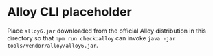# Alloy CLI placeholder

Place `alloy6.jar` downloaded from the official Alloy distribution in this directory so that `npm run check:alloy` can invoke `java -jar tools/vendor/alloy/alloy6.jar`.
